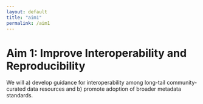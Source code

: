 ```yaml
---
layout: default
title: "aim1"
permalink: /aim1
---
```



<h1> Aim 1: Improve Interoperability and Reproducibility </h1>
<p> We will a) develop guidance for interoperability among long-tail community-curated data resources and
b) promote adoption of broader metadata standards. </p>
